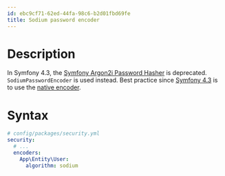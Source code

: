 ```yaml
---
id: ebc9cf71-62ed-44fa-98c6-b2d01fbd69fe
title: Sodium password encoder
---
```


# Description

In Symfony 4.3, the [Symfony Argon2i Password
Hasher](20201110152730-symfony_argon2i_password_hasher) is deprecated.
`SodiumPasswordEncoder` is used instead. Best practice since [Symfony
4.3](20201112120118-symfony_4_3) is to use the [native
encoder](20201112135851-symfony_native_encoder).

# Syntax

``` yaml
# config/packages/security.yml
security:
  # ...
  encoders:
    App\Entity\User:
      algorithm: sodium
```
